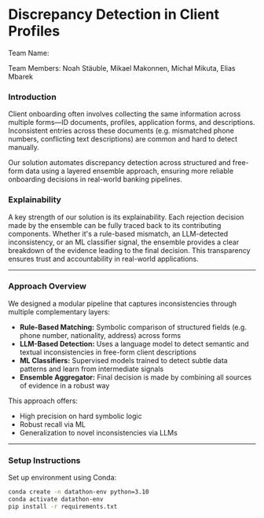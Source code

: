 # Discrepancy Detection in Client Profiles
Team Name:

Team Members: Noah Stäuble, Mikael Makonnen, Michał Mikuta, Elias Mbarek

### Introduction

Client onboarding often involves collecting the same information across multiple forms—ID documents, profiles, application forms, and descriptions. Inconsistent entries across these documents (e.g. mismatched phone numbers, conflicting text descriptions) are common and hard to detect manually.

Our solution automates discrepancy detection across structured and free-form data using a layered ensemble approach, ensuring more reliable onboarding decisions in real-world banking pipelines.

### Explainability

A key strength of our solution is its explainability. Each rejection decision made by the ensemble can be fully traced back to its contributing components. Whether it's a rule-based mismatch, an LLM-detected inconsistency, or an ML classifier signal, the ensemble provides a clear breakdown of the evidence leading to the final decision. This transparency ensures trust and accountability in real-world applications.

---

### Approach Overview

We designed a modular pipeline that captures inconsistencies through multiple complementary layers:

- **Rule-Based Matching:** Symbolic comparison of structured fields (e.g. phone number, nationality, address) across forms  
- **LLM-Based Detection:** Uses a language model to detect semantic and textual inconsistencies in free-form client descriptions  
- **ML Classifiers:** Supervised models trained to detect subtle data patterns and learn from intermediate signals  
- **Ensemble Aggregator:** Final decision is made by combining all sources of evidence in a robust way  

This approach offers:
- High precision on hard symbolic logic  
- Robust recall via ML  
- Generalization to novel inconsistencies via LLMs  

---

### Setup Instructions

Set up environment using Conda:

```bash
conda create -n datathon-env python=3.10
conda activate datathon-env
pip install -r requirements.txt
```